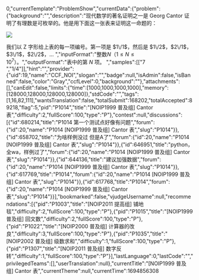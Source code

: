 0,"currentTemplate":"ProblemShow","currentData":{"problem":{"background":"","description":"现代数学的著名证明之一是 Georg Cantor 证明了有理数是可枚举的。他是用下面这一张表来证明这一命题的：

![](https:\/\/cdn.luogu.com.cn\/upload\/image_hosting\/7rqn2j8r.png)

我们以 Z 字形给上表的每一项编号。第一项是 $1\/1$，然后是 $1\/2$，$2\/1$，$3\/1$，$2\/2$，…
","inputFormat":"整数$N$（$1 \leq N \leq 10^7$）。","outputFormat":"表中的第 $N$ 项。
","samples":[["7
","1\/4"]],"hint":"","provider":{"uid":19,"name":"CCF_NOI","slogan":"","badge":null,"isAdmin":false,"isBanned":false,"color":"Gray","ccfLevel":0,"background":""},"attachments":[],"canEdit":false,"limits":{"time":[1000,1000,1000,1000],"memory":[128000,128000,128000,128000]},"stdCode":"","tags":[1,16,82,111],"wantsTranslation":false,"totalSubmit":168202,"totalAccepted":89218,"flag":5,"pid":"P1014","title":"[NOIP1999 普及组] Cantor 表","difficulty":2,"fullScore":100,"type":"P"},"contest":null,"discussions":[{"id":680214,"title":"P1014 第一个测试点好像有问题","forum":{"id":20,"name":"P1014 [NOIP1999 普及组] Cantor 表","slug":"P1014"}},{"id":658702,"title":"为啥样例没过 但是A了","forum":{"id":20,"name":"P1014 [NOIP1999 普及组] Cantor 表","slug":"P1014"}},{"id":646951,"title":"python，全wa，样例过了","forum":{"id":20,"name":"P1014 [NOIP1999 普及组] Cantor 表","slug":"P1014"}},{"id":644136,"title":"建议加强数据","forum":{"id":20,"name":"P1014 [NOIP1999 普及组] Cantor 表","slug":"P1014"}},{"id":617769,"title":"P1014","forum":{"id":20,"name":"P1014 [NOIP1999 普及组] Cantor 表","slug":"P1014"}},{"id":617768,"title":"P1014","forum":{"id":20,"name":"P1014 [NOIP1999 普及组] Cantor 表","slug":"P1014"}}],"bookmarked":false,"vjudgeUsername":null,"recommendations":[{"pid":"P1003","title":"[NOIP2011 提高组] 铺地毯","difficulty":2,"fullScore":100,"type":"P"},{"pid":"P1015","title":"[NOIP1999 普及组] 回文数","difficulty":2,"fullScore":100,"type":"P"},{"pid":"P1022","title":"[NOIP2000 普及组] 计算器的改良","difficulty":3,"fullScore":100,"type":"P"},{"pid":"P1035","title":"[NOIP2002 普及组] 级数求和","difficulty":1,"fullScore":100,"type":"P"},{"pid":"P1307","title":"[NOIP2011 普及组] 数字反转","difficulty":1,"fullScore":100,"type":"P"}],"lastLanguage":0,"lastCode":"","privilegedTeams":[],"userTranslation":null},"currentTitle":"[NOIP1999 普及组] Cantor 表","currentTheme":null,"currentTime":1694856308